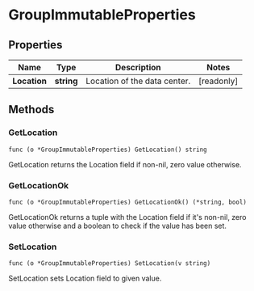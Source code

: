 # GroupImmutableProperties



## Properties

|Name | Type | Description | Notes|
|------------ | ------------- | ------------- | -------------|
|**Location** | **string** | Location of the data center. | [readonly] |

## Methods


### GetLocation

`func (o *GroupImmutableProperties) GetLocation() string`

GetLocation returns the Location field if non-nil, zero value otherwise.

### GetLocationOk

`func (o *GroupImmutableProperties) GetLocationOk() (*string, bool)`

GetLocationOk returns a tuple with the Location field if it's non-nil, zero value otherwise
and a boolean to check if the value has been set.

### SetLocation

`func (o *GroupImmutableProperties) SetLocation(v string)`

SetLocation sets Location field to given value.




